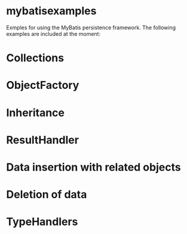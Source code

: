 # mybatisexamples
Exmples for using the MyBatis persistence framework. The following examples are included at the moment:

# Collections
# ObjectFactory
# Inheritance
# ResultHandler
# Data insertion with related objects
# Deletion of data
# TypeHandlers
